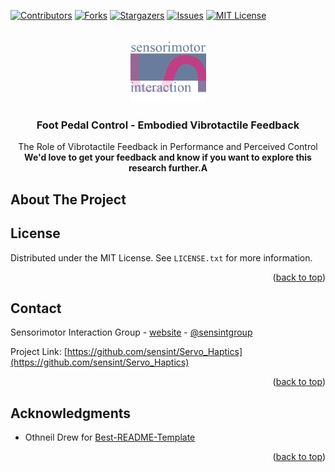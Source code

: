 <div id="top"></div>



<!-- PROJECT SHIELDS -->
<!--
*** I'm using markdown "reference style" links for readability.
*** Reference links are enclosed in brackets [ ] instead of parentheses ( ).
*** See the bottom of this document for the declaration of the reference variables
*** for contributors-url, forks-url, etc. This is an optional, concise syntax you may use.
*** https://www.markdownguide.org/basic-syntax/#reference-style-links
-->
[![Contributors][contributors-shield]][contributors-url]
[![Forks][forks-shield]][forks-url]
[![Stargazers][stars-shield]][stars-url]
[![Issues][issues-shield]][issues-url]
[![MIT License][license-shield]][license-url]

<!-- PROJECT LOGO -->
<br />
<div align="center">
  <a href="https://sensint.mpi-inf.mpg.de/">
    <img src="assets/img/sensint_logo.png" alt="Logo" width="121" height="100">
  </a>

<h3 align="center">Foot Pedal Control - Embodied Vibrotactile Feedback</h3>

  <p align="center">
    The Role of Vibrotactile Feedback in Performance and Perceived Control
    <br />
    <b>We'd love to get your feedback and know if you want to explore this research further.A</b>
    <br />
<!--     <br />
    <a href="https://github.com/sensint/Servo_Haptics/issues">Report Bug</a>
    ·
    <a href="https://github.com/sensint/Servo_Haptics/issues">Request Feature</a> -->
  </p>
</div>



## About The Project





## License

Distributed under the MIT License. See `LICENSE.txt` for more information.

<p align="right">(<a href="#top">back to top</a>)</p>





## Contact

Sensorimotor Interaction Group - [website](https://sensint.mpi-inf.mpg.de/) - [@sensintgroup](https://twitter.com/sensintgroup)

Project Link: [https://github.com/sensint/Servo_Haptics](https://github.com/sensint/Servo_Haptics)

<p align="right">(<a href="#top">back to top</a>)</p>





## Acknowledgments

* Othneil Drew for [Best-README-Template](https://github.com/othneildrew/Best-README-Template)

<p align="right">(<a href="#top">back to top</a>)</p>






<!-- MARKDOWN LINKS & IMAGES -->
<!-- https://www.markdownguide.org/basic-syntax/#reference-style-links -->
[contributors-shield]: https://img.shields.io/github/contributors/sensint/Servo_Haptics.svg?style=for-the-badge
[contributors-url]: https://github.com/sensint/Servo_Haptics/graphs/contributors
[forks-shield]: https://img.shields.io/github/forks/sensint/Servo_Haptics.svg?style=for-the-badge
[forks-url]: https://github.com/sensint/Servo_Haptics/network/members
[stars-shield]: https://img.shields.io/github/stars/sensint/Servo_Haptics.svg?style=for-the-badge
[stars-url]: https://github.com/sensint/Servo_Haptics/stargazers
[issues-shield]: https://img.shields.io/github/issues/sensint/Servo_Haptics.svg?style=for-the-badge
[issues-url]: https://github.com/sensint/Servo_Haptics/issues
[license-shield]: https://img.shields.io/github/license/sensint/Servo_Haptics.svg?style=for-the-badge
[license-url]: https://github.com/sensint/Servo_Haptics/blob/master/LICENSE
[banner-image]: assets/img/banner_temp.PNG
